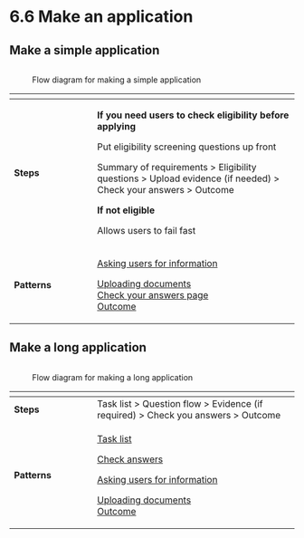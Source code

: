 # 6.6 Make an application

## Make a simple application

<figure><img src="../../../../.gitbook/assets/Make an application.png" alt=""><figcaption><p>Flow diagram for making a simple application</p></figcaption></figure>

<table data-header-hidden><thead><tr><th width="131"></th><th></th></tr></thead><tbody><tr><td><strong>Steps</strong></td><td><p><strong>If you need users to check eligibility before applying</strong> </p><p>Put eligibility screening questions up front</p><p></p><p>Summary of requirements > Eligibility questions > Upload evidence (if needed) > Check your answers > Outcome</p><p></p><p><strong>If not eligible</strong></p><p>Allows users to fail fast </p></td></tr><tr><td><strong>Patterns</strong></td><td><p><a href="../6-page-templates/7.12-asking-users-for-information.md">Asking users for information</a></p><p><a href="../6-page-templates/7.13-uploading-documents.md">Uploading documents</a><br><a href="../6-page-templates/7.14-check-answers.md">Check your answers page<br></a><a href="../6-page-templates/7.15-outcome.md">Outcome</a></p></td></tr></tbody></table>

## Make a long application

<figure><img src="../../../../.gitbook/assets/Make a long application.png" alt=""><figcaption><p>Flow diagram for making a long application</p></figcaption></figure>

<table data-header-hidden><thead><tr><th width="131"></th><th></th></tr></thead><tbody><tr><td><strong>Steps</strong></td><td>Task list > Question flow > Evidence (if required) > Check you answers > Outcome</td></tr><tr><td><strong>Patterns</strong></td><td><p><a href="../6-page-templates/7.11-task-list.md">Task list</a></p><p><a href="../6-page-templates/7.14-check-answers.md">Check answers</a></p><p><a href="../6-page-templates/7.12-asking-users-for-information.md">Asking users for information</a></p><p><a href="../6-page-templates/7.13-uploading-documents.md">Uploading documents</a><br><a href="../6-page-templates/7.15-outcome.md">Outcome</a></p></td></tr></tbody></table>
